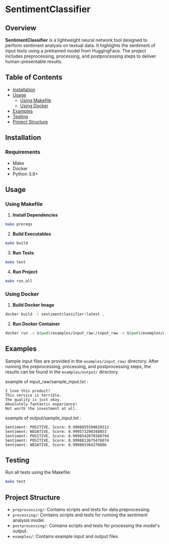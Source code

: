 # SentimentClassifier

## Overview

**SentimentClassifier** is a lightweight neural network tool designed to perform sentiment analysis on textual data. It highlights the sentiment of input texts using a pretrained model from HuggingFace. The project includes preprocessing, processing, and postprocessing steps to deliver human-presentable results.

## Table of Contents

- [Installation](#installation)
- [Usage](#usage)
  - [Using Makefile](#using-makefile)
  - [Using Docker](#using-docker)
- [Examples](#examples)
- [Testing](#testing)
- [Project Structure](#project-structure)

## Installation

### Requirements

- Make
- Docker
- Python 3.8+

## Usage

### Using Makefile

1. **Install Dependencies**
```bash
make prereqs
```
2. **Build Executables**
```bash
make build
```

3. **Run Tests**
```bash
make test
```

4. **Run Project**
```bash
make run_all
```

### Using Docker

1. **Build Docker Image**
```bash
docker build -t sentimentclassifier:latest .
```

2. **Run Docker Container**
```bash
docker run -v $(pwd)/examples/input_raw:/input_raw -v $(pwd)/examples/output:/output sentimentclassifier:latest
```

## Examples

Sample input files are provided in the `examples/input_raw/` directory. After running the preprocessing, processing, and postprocessing steps, the results can be found in the `examples/output/` directory.

example of input_raw/sample_input.txt :
```
I love this product!
This service is terrible.
The quality is just okay.
Absolutely fantastic experience!
Not worth the investment at all.
```

example of output/sample_input.txt :
```
Sentiment: POSITIVE, Score: 0.9998855590820312
Sentiment: NEGATIVE, Score: 0.999573290348053
Sentiment: POSITIVE, Score: 0.9998542070388794
Sentiment: POSITIVE, Score: 0.9998812675476074
Sentiment: NEGATIVE, Score: 0.999803364276886
```

## Testing

Run all tests using the Makefile:
```bash
make test
```

## Project Structure

- `preprocessing/`: Contains scripts and tests for data preprocessing.
- `processing/`: Contains scripts and tests for running the sentiment analysis model.
- `postprocessing/`: Contains scripts and tests for processing the model's output.
- `examples/`: Contains example input and output files.
